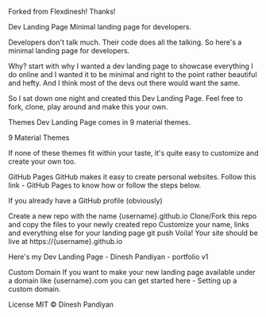 Forked from Flexdinesh! Thanks! 

Dev Landing Page
Minimal landing page for developers.

Developers don't talk much. Their code does all the talking. So here's a minimal landing page for developers.

Why? start with why
I wanted a dev landing page to showcase everything I do online and I wanted it to be minimal and right to the point rather beautiful and hefty. And I think most of the devs out there would want the same.

So I sat down one night and created this Dev Landing Page. Feel free to fork, clone, play around and make this your own.

Themes
Dev Landing Page comes in 9 material themes.

9 Material Themes

If none of these themes fit within your taste, it's quite easy to customize and create your own too.

GitHub Pages
GitHub makes it easy to create personal websites. Follow this link - GitHub Pages to know how or follow the steps below.

If you already have a GitHub profile (obviously)

Create a new repo with the name {username}.github.io
Clone/Fork this repo and copy the files to your newly created repo
Customize your name, links and everything else for your landing page
git push
Voila! Your site should be live at https://{username}.github.io

Here's my Dev Landing Page - Dinesh Pandiyan - portfolio v1

Custom Domain
If you want to make your new landing page available under a domain like {username}.com you can get started here - Setting up a custom domain.

License
MIT © Dinesh Pandiyan
